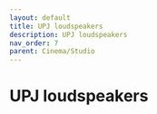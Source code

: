 ```yaml
---
layout: default
title: UPJ loudspeakers
description: UPJ loudspeakers
nav_order: 7
parent: Cinema/Studio
---
```


# UPJ loudspeakers
